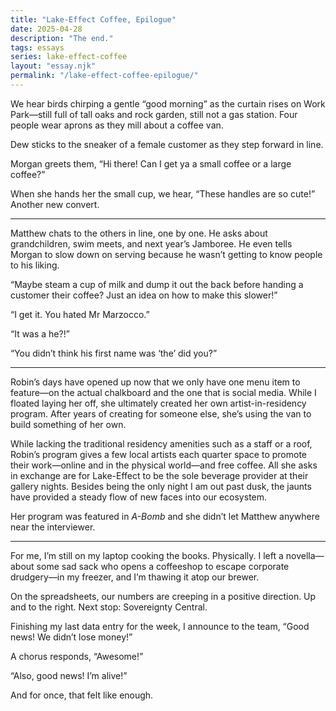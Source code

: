 ```yaml
---
title: "Lake-Effect Coffee, Epilogue"
date: 2025-04-28
description: "The end."
tags: essays
series: lake-effect-coffee
layout: "essay.njk"
permalink: "/lake-effect-coffee-epilogue/"
---
```


We hear birds chirping a gentle “good morning” as the curtain rises on Work Park—still full of tall oaks and rock garden, still not a gas station. Four people wear aprons as they mill about a coffee van.

Dew sticks to the sneaker of a female customer as they step forward in line.

Morgan greets them, “Hi there! Can I get ya a small coffee or a large coffee?”

When she hands her the small cup, we hear, “These handles are so cute!” Another new convert.

***

Matthew chats to the others in line, one by one. He asks about grandchildren, swim meets, and next year’s Jamboree. He even tells Morgan to slow down on serving because he wasn’t getting to know people to his liking.

“Maybe steam a cup of milk and dump it out the back before handing a customer their coffee? Just an idea on how to make this slower!”

“I get it. You hated Mr Marzocco.”

“It was a he?!”

“You didn’t think his first name was ‘the’ did you?”

***

Robin’s days have opened up now that we only have one menu item to feature—on the actual chalkboard and the one that is social media. While I floated laying her off, she ultimately created her own artist-in-residency program. After years of creating for someone else, she’s using the van to build something of her own.

While lacking the traditional residency amenities such as a staff or a roof, Robin’s program gives a few local artists each quarter space to promote their work—online and in the physical world—and free coffee. All she asks in exchange are for Lake-Effect to be the sole beverage provider at their gallery nights. Besides being the only night I am out past dusk, the jaunts have provided a steady flow of new faces into our ecosystem.

Her program was featured in _A-Bomb_ and she didn’t let Matthew anywhere near the interviewer.

***

For me, I’m still on my laptop cooking the books. Physically. I left a novella—about some sad sack who opens a coffeeshop to escape corporate drudgery—in my freezer, and I’m thawing it atop our brewer.

On the spreadsheets, our numbers are creeping in a positive direction. Up and to the right. Next stop: Sovereignty Central.

Finishing my last data entry for the week, I announce to the team, “Good news! We didn’t lose money!”

A chorus responds, “Awesome!”

“Also, good news! I’m alive!”

And for once, that felt like enough.
